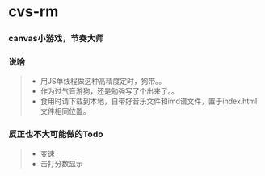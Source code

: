 # cvs-rm

### canvas小游戏，节奏大师

### 说啥
> * 用JS单线程做这种高精度定时，狗带。。
> * 作为过气音游狗，还是勉强写了个出来了。。
> * 食用时请下载到本地，自带好音乐文件和imd谱文件，置于index.html文件相同位置。

### 反正也不大可能做的Todo
> * 变速
> * 击打分数显示
